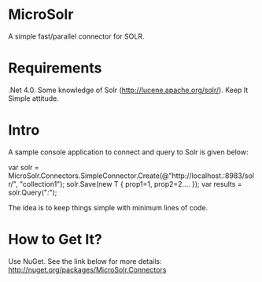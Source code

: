 MicroSolr
=========

A simple fast/parallel connector for SOLR.

Requirements
============
.Net 4.0.
Some knowledge of Solr (http://lucene.apache.org/solr/).
Keep It Simple attitude.

Intro
=====
A sample console application to connect and query to Solr is given below:


var solr = MicroSolr.Connectors.SimpleConnector<T>.Create(@"http://localhost.:8983/solr/", "collection1");
solr.Save(new T { prop1=1, prop2=2.... });
var results = solr.Query("*:*");

The idea is to keep things simple with minimum lines of code.

How to Get It?
=============
Use NuGet. See the link below for more details:
http://nuget.org/packages/MicroSolr.Connectors


